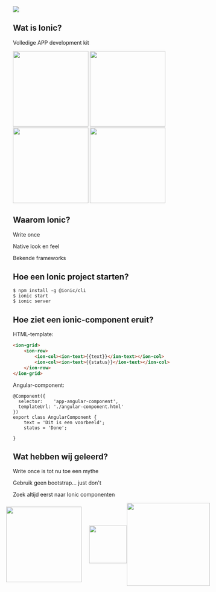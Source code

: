 <img src="https://upload.wikimedia.org/wikipedia/commons/thumb/d/d1/Ionic_Logo.svg/1280px-Ionic_Logo.svg.png">



## Wat is Ionic?


Volledige APP development kit


<div>
<img src="https://cdn.worldvectorlogo.com/logos/angular-icon.svg" height="200">
<img src="https://upload.wikimedia.org/wikipedia/commons/thumb/9/95/Vue.js_Logo_2.svg/langfr-440px-Vue.js_Logo_2.svg.png" height="200">
<img src="https://cdn.worldvectorlogo.com/logos/react.svg" height="200">
<img src="https://upload.wikimedia.org/wikipedia/commons/6/6a/JavaScript-logo.png" height="200">
</div>



## Waarom Ionic?


Write once


Native look en feel


Bekende frameworks



## Hoe een Ionic project starten?


````shell script
$ npm install -g @ionic/cli
$ ionic start
$ ionic server
````



## Hoe ziet een ionic-component eruit?


HTML-template:
````html
<ion-grid>
    <ion-row>
        <ion-col><ion-text>{{text}}</ion-text></ion-col>
        <ion-col><ion-text>{{status}}</ion-text></ion-col>
    </ion-row>
</ion-grid>
````


Angular-component:
````angular2
@Component({
  selector:    'app-angular-component',
  templateUrl: './angular-component.html'
})
export class AngularComponent {
    text = 'Dit is een voorbeeld';
    status = 'Done';

}
````



## Wat hebben wij geleerd?


Write once is tot nu toe een mythe


Gebruik geen bootstrap... just don't


Zoek altijd eerst naar Ionic componenten


<div style="align-items: center; display: flex; justify-content: center">
<img src="https://freeiconshop.com/wp-content/uploads/edd/android-flat.png" width="200" style="padding-right: 20px"><img src="https://static.thenounproject.com/png/1748472-200.png" width="100"><img src="https://cdn3.iconfinder.com/data/icons/picons-social/57/56-apple-512.png" width="220">
</div>
